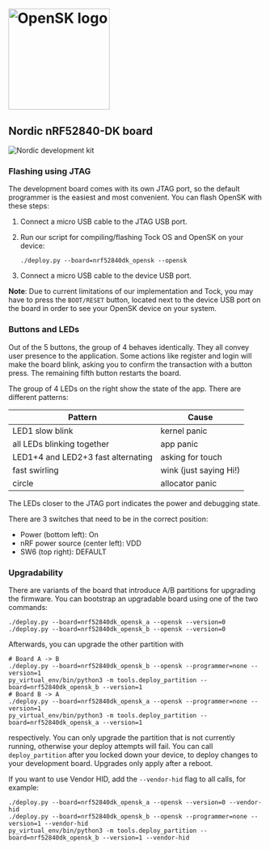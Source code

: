 # <img alt="OpenSK logo" src="../img/OpenSK.svg" width="200px">

## Nordic nRF52840-DK board

![Nordic development kit](../img/devkit_annotated.jpg)

### Flashing using JTAG

The development board comes with its own JTAG port, so the default programmer
is the easiest and most convenient. You can flash OpenSK with these steps:

1.  Connect a micro USB cable to the JTAG USB port.

1.  Run our script for compiling/flashing Tock OS and OpenSK on your device:

    ```shell
    ./deploy.py --board=nrf52840dk_opensk --opensk
    ```

1.  Connect a micro USB cable to the device USB port.

**Note**: Due to current limitations of our implementation and Tock, you may
have to press the `BOOT/RESET` button, located next to the device USB port on
the board in order to see your OpenSK device on your system.

### Buttons and LEDs

Out of the 5 buttons, the group of 4 behaves identically. They all convey user
presence to the application. Some actions like register and login will make the
board blink, asking you to confirm the transaction with a button press. The
remaining fifth button restarts the board.

The group of 4 LEDs on the right show the state of the app. There are different
patterns:

| Pattern                            | Cause                  |
|------------------------------------|------------------------|
| LED1 slow blink                    | kernel panic           |
| all LEDs blinking together         | app panic              |
| LED1+4 and LED2+3 fast alternating | asking for touch       |
| fast swirling                      | wink (just saying Hi!) |
| circle                             | allocator panic        |

The LEDs closer to the JTAG port indicates the power and debugging state.

There are 3 switches that need to be in the correct position:

*   Power (bottom left): On
*   nRF power source (center left): VDD
*   SW6 (top right): DEFAULT

### Upgradability

There are variants of the board that introduce A/B partitions for upgrading the
firmware. You can bootstrap an upgradable board using one of the two commands:

```shell
./deploy.py --board=nrf52840dk_opensk_a --opensk --version=0
./deploy.py --board=nrf52840dk_opensk_b --opensk --version=0
```

Afterwards, you can upgrade the other partition with

```shell
# Board A -> B
./deploy.py --board=nrf52840dk_opensk_b --opensk --programmer=none --version=1
py_virtual_env/bin/python3 -m tools.deploy_partition --board=nrf52840dk_opensk_b --version=1
# Board B -> A
./deploy.py --board=nrf52840dk_opensk_a --opensk --programmer=none --version=1
py_virtual_env/bin/python3 -m tools.deploy_partition --board=nrf52840dk_opensk_a --version=1
```

respectively. You can only upgrade the partition that is not currently running,
otherwise your deploy attempts will fail. You can call `deploy_partition` after
you locked down your device, to deploy changes to your development board.
Upgrades only apply after a reboot.

If you want to use Vendor HID, add the `--vendor-hid` flag to all calls,
for example:

```shell
./deploy.py --board=nrf52840dk_opensk_a --opensk --version=0 --vendor-hid
./deploy.py --board=nrf52840dk_opensk_b --opensk --programmer=none --version=1 --vendor-hid
py_virtual_env/bin/python3 -m tools.deploy_partition --board=nrf52840dk_opensk_b --version=1 --vendor-hid
```
